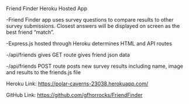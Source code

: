Friend Finder Heroku Hosted App

-Friend Finder app uses survey questions to compare results to other survey submissions. Closest answers will be displayed on screen as the best friend “match”.

-Express.js hosted through Heroku determines HTML and API routes

-/api/friends gives GET route gives friend json data

-/api/friends POST route posts new survey results including name, image and results to the friends.js file

Heroku Link: https://polar-caverns-23038.herokuapp.com/

GitHub Link: https://github.com/gfhorrocks/FriendFinder